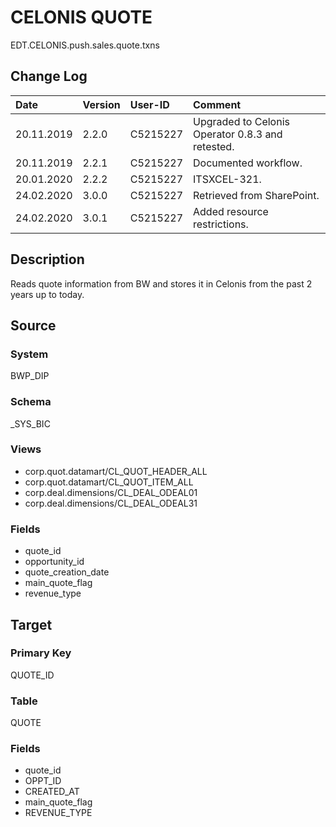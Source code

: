 # CELONIS QUOTE
EDT.CELONIS.push.sales.quote.txns


## Change Log
|   Date        |   Version |   User-ID     |   Comment     |
|   :--         |   :--     |   :--         |   :--         |
|   20.11.2019  |   2.2.0   |   C5215227    |   Upgraded to Celonis Operator 0.8.3 and retested.    |
|   20.11.2019  |   2.2.1   |   C5215227    |   Documented workflow.    |
|   20.01.2020  |   2.2.2   |   C5215227    |   ITSXCEL-321.    |
|   24.02.2020  |   3.0.0   |   C5215227    |   Retrieved from SharePoint.    |
|   24.02.2020  |   3.0.1   |   C5215227    |   Added resource restrictions.    |


## Description
Reads quote information from BW and stores it in Celonis from the past 2 years up to today.


## Source

### System
BWP_DIP

### Schema
_SYS_BIC

### Views
- corp.quot.datamart/CL_QUOT_HEADER_ALL
- corp.quot.datamart/CL_QUOT_ITEM_ALL
- corp.deal.dimensions/CL_DEAL_ODEAL01
- corp.deal.dimensions/CL_DEAL_ODEAL31


### Fields
- quote_id
- opportunity_id
- quote_creation_date
- main_quote_flag
- revenue_type


## Target

### Primary Key
QUOTE_ID

### Table
QUOTE

### Fields
- quote_id
- OPPT_ID
- CREATED_AT
- main_quote_flag
- REVENUE_TYPE